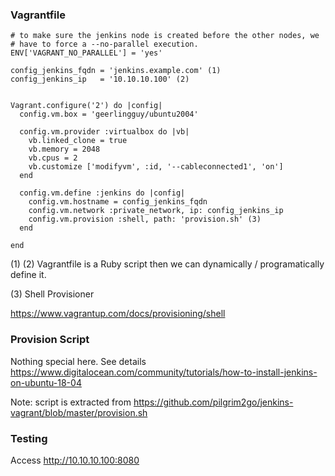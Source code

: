 ### Vagrantfile

```
# to make sure the jenkins node is created before the other nodes, we
# have to force a --no-parallel execution.
ENV['VAGRANT_NO_PARALLEL'] = 'yes'

config_jenkins_fqdn = 'jenkins.example.com' (1)
config_jenkins_ip   = '10.10.10.100' (2)


Vagrant.configure('2') do |config|
  config.vm.box = 'geerlingguy/ubuntu2004'

  config.vm.provider :virtualbox do |vb|
    vb.linked_clone = true
    vb.memory = 2048
    vb.cpus = 2
    vb.customize ['modifyvm', :id, '--cableconnected1', 'on']
  end

  config.vm.define :jenkins do |config|
    config.vm.hostname = config_jenkins_fqdn
    config.vm.network :private_network, ip: config_jenkins_ip
    config.vm.provision :shell, path: 'provision.sh' (3)
  end

end

```


(1) (2) Vagrantfile is a Ruby script then we can dynamically / programatically define it.

(3) Shell Provisioner

https://www.vagrantup.com/docs/provisioning/shell




### Provision Script

Nothing special here. See details https://www.digitalocean.com/community/tutorials/how-to-install-jenkins-on-ubuntu-18-04


Note: script is extracted from https://github.com/pilgrim2go/jenkins-vagrant/blob/master/provision.sh


### Testing

Access http://10.10.10.100:8080